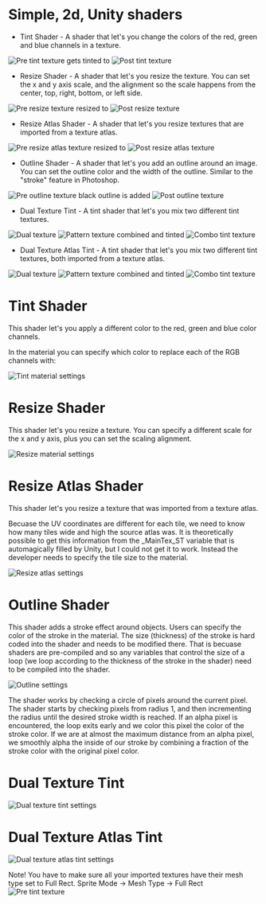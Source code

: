 # Simple, 2d, Unity shaders

* Tint Shader - A shader that let's you change the colors of the red, green and blue channels in a texture.

![Pre tint texture](Readme-Images/Tint-2.png?raw=true "Tint 1") gets tinted to ![Post tint texture](Readme-Images/Tint-1.png?raw=true "Tint 2")


* Resize Shader - A shader that let's you resize the texture. You can set the x and y axis scale, and the alignment so the scale happens from the center, top, right, bottom, or left side.

![Pre resize texture](Readme-Images/Resize-1.png?raw=true "Tint 1") resized to ![Post resize texture](Readme-Images/Resize-2.png?raw=true "Tint 2")


* Resize Atlas Shader - A shader that let's you resize textures that are imported from a texture atlas.

![Pre resize atlas texture](Readme-Images/Resize-Atlas-1.png?raw=true "Tint 1") resized to ![Post resize atlas texture](Readme-Images/Resize-Atlas-2.png?raw=true "Tint 2")


* Outline Shader - A shader that let's you add an outline around an image. You can set the outline color and the width of the outline. Similar to the "stroke" feature in Photoshop.

![Pre outline texture](Readme-Images/Outline-1.png?raw=true "Tint 1") black outline is added ![Post outline texture](Readme-Images/Outline-2.png?raw=true "Tint 2")


* Dual Texture Tint - A tint shader that let's you mix two different tint textures.

![Dual texture](Readme-Images/test_texture2.png?raw=true "Texture") ![Pattern texture](Readme-Images/test_pattern.png?raw=true "Pattern") combined and tinted ![Combo tint texture](Readme-Images/Dual-Texture.png?raw=true "Combo")


* Dual Texture Atlas Tint - A tint shader that let's you mix two different tint textures, both imported from a texture atlas.

![Dual texture](Readme-Images/atlas_texture.png?raw=true "Texture") ![Pattern texture](Readme-Images/atlas_pattern.png?raw=true "Pattern") combined and tinted ![Combo tint texture](Readme-Images/Dual-Texture-Atlas.png?raw=true "Combo")

# Tint Shader
This shader let's you apply a different color to the red, green and blue color channels.

In the material you can specify which color to replace each of the RGB channels with:

![Tint material settings](Readme-Images/Tint-Material-Settings.png?raw=true "Tint Material Settings")


# Resize Shader
This shader let's you resize a texture. You can specify a different scale for the x and y axis, plus you can set the scaling alignment.

![Resize material settings](Readme-Images/Resize-Material-Settings.png?raw=true "Resize material settings")


# Resize Atlas Shader
This shader let's you resize a texture that was imported from a texture atlas.

Becuase the UV coordinates are different for each tile, we need to know how many tiles wide and high the source atlas was. It is theoretically possible to get this information from the _MainTex_ST variable that is automagically filled by Unity, but I could not get it to work. Instead the developer needs to specify the tile size to the material.

![Resize atlas settings](Readme-Images/Resize-Atlas-Settings.png?raw=true "Resize atlas settings")

# Outline Shader
This shader adds a stroke effect around objects. Users can specify the color of the stroke in the material. The size (thickness) of the stroke is hard coded into the shader and needs to be modified there. That is becuase shaders are pre-compiled and so any variables that control the size of a loop (we loop according to the thickness of the stroke in the shader) need to be compiled into the shader.

![Outline settings](Readme-Images/Outline-Settings.png?raw=true "Outline settings")

The shader works by checking a circle of pixels around the current pixel. The shader starts by checking pixels from radius 1, and then incrementing the radius until the desired stroke width is reached. If an alpha pixel is encountered, the loop exits early and we color this pixel the color of the stroke color. If we are at almost the maximum distance from an alpha pixel, we smoothly alpha the inside of our stroke by combining a fraction of the stroke color with the original pixel color.


# Dual Texture Tint

![Dual texture tint settings](Readme-Images/Dual-Texture-Settings.png?raw=true "Dual texture tint settings")


# Dual Texture Atlas Tint

![Dual texture atlas tint settings](Readme-Images/Dual-Texture-Atlas-Settings.png?raw=true "Dual texture atlas tint settings")



Note! You have to make sure all your imported textures have their mesh type set to Full Rect.
Sprite Mode -> Mesh Type -> Full Rect
![Pre tint texture](Readme-Images/tint1.png?raw=true "Tint 1")

